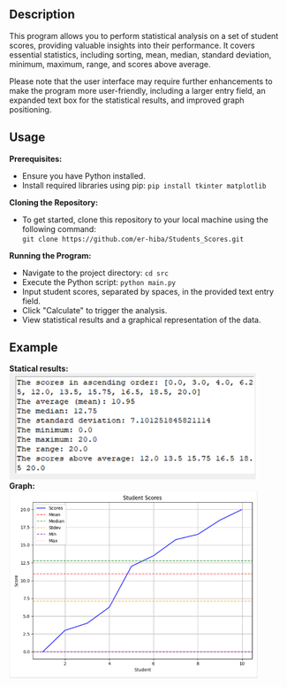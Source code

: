 ## Description
<!-- This program is designed to perform statistical analysis on a set of student scores. It prompts the user to input the number of students and their respective scores. After collecting the data, the program performs the following calculations:
- Sorting: It sorts the scores in ascending order.
- Average (Mean): It calculates the average (mean) score for the students.
- Median: It calculates the median score, which is the middle value in the sorted list. If there's an even number of scores, it takes the average of the two middle values.
- Standard Deviation: It computes the standard deviation, a measure of the amount of variation or dispersion in the scores.
- Minimum and Maximum: It finds the minimum and maximum scores in the dataset.
- Range: It calculates the range, which is the difference between the maximum and minimum scores.
- Scores Above Average: It creates a list of scores that are above the calculated average.  

After performing these calculations, the program displays the sorted scores, the mean, median, standard deviation, minimum, maximum, range, and the list of scores above the average to provide a comprehensive overview of the student performance.-->
This program allows you to perform statistical analysis on a set of student scores, providing valuable insights into their performance. It covers essential statistics, including sorting, mean, median, standard deviation, minimum, maximum, range, and scores above average.  

Please note that the user interface may require further enhancements to make the program more user-friendly, including a larger entry field, an expanded text box for the statistical results, and improved graph positioning.
## Usage
**Prerequisites:**
- Ensure you have Python installed.  
- Install required libraries using pip: ``pip install tkinter matplotlib``  

**Cloning the Repository:**
- To get started, clone this repository to your local machine using the following command:  
  ``git clone https://github.com/er-hiba/Students_Scores.git``

**Running the Program:**
- Navigate to the project directory: ``cd src``
- Execute the Python script: `python main.py`
- Input student scores, separated by spaces, in the provided text entry field.
- Click "Calculate" to trigger the analysis.
- View statistical results and a graphical representation of the data.
## Example
**Statical results:**  
<img src="stats_report.png" width="450">   
**Graph:**  
<img src="graph.png" width="450">
